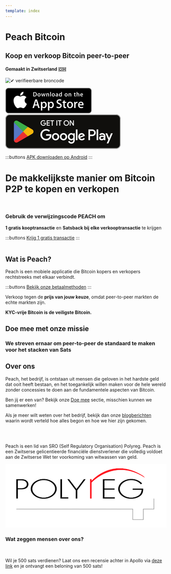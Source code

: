 ```yaml
---
template: index
---
```

<!--[teaser]-->
# Peach Bitcoin
## Koop en verkoop Bitcoin <span>peer-to-peer</span>
#### Gemaakt in Zwitserland 🇨🇭


<div class="inner-wrap">

![✔ verifieerbare broncode](/img/phones.png)

<div>
  <div class="md:flex items-end">
    <a href="https://testflight.apple.com/join/wfSPFEWG"><img class="h-180px md:h-90px" src="/img/home/download-on-the-app-store.svg" alt="Downloaden in de App Store"></a>
    <a class="md:ml-4" href="https://play.google.com/store/apps/details?id=com.peachbitcoin.peach.mainnet"><img class="h-180px md:h-90px" src="/img/home/get-it-on-google-play.svg" alt="Downloaden op Google Play"></a>
  </div>

  :::buttons
  [APK downloaden op Android](/nl/apk/)
  :::

</div>

</div>

<!--[top]-->
# De makkelijkste manier om Bitcoin P2P te kopen en verkopen
<br>

### Gebruik de verwijzingscode PEACH om

**1 gratis kooptransactie** en **Satsback bij elke verkooptransactie** te krijgen

:::buttons
[Krijg 1 gratis transactie](https://peachbitcoin.com/nl/referral/?code=PEACH)
:::
<br><br>
## Wat is Peach?

Peach is een mobiele applicatie die Bitcoin kopers en verkopers rechtstreeks met elkaar verbindt.

:::buttons
[Bekijk onze betaalmethoden](/nl/how-it-works/#available-payment-methods)
:::

Verkoop tegen de **prijs van jouw keuze**, omdat peer-to-peer markten de echte markten zijn.

**KYC-vrije Bitcoin is de veiligste Bitcoin.**

<!--[mission]-->
## Doe mee met onze missie

### We streven ernaar om peer-to-peer de standaard te maken voor het stacken van Sats

<!--[about]-->
## Over ons

Peach, het bedrijf, is ontstaan uit mensen die geloven in het hardste geld dat ooit heeft bestaan, en het toegankelijk willen maken voor de hele wereld zonder concessies te doen aan de fundamentele aspecten van Bitcoin.

Ben jij er een van? Bekijk onze [Doe mee](/nl/join-us/) sectie, misschien kunnen we samenwerken!

Als je meer wilt weten over het bedrijf, bekijk dan onze [blogberichten](/blog/) waarin wordt verteld hoe alles begon en hoe we hier zijn gekomen.

<br><br>

Peach is een lid van SRO (Self Regulatory Organisation) Polyreg. Peach is een Zwitserse gelicentieerde financiële dienstverlener die volledig voldoet aan de Zwitserse Wet ter voorkoming van witwassen van geld.

![](/img/home/polyreg.png)


### Wat zeggen mensen over ons?
<br>
<div id="ap-widget-container" class="ap-widget-container" prod_code="peach" show ="top" bg_color="#FFFFFF" review_bg_color = "#FFFFFF" text_color = "#000000"></div>

Wil je 500 sats verdienen? Laat ons een recensie achter in Apollo via [deze link](https://heyapollo.com/invite-review?prod=peach) en je ontvangt een beloning van 500 sats!

